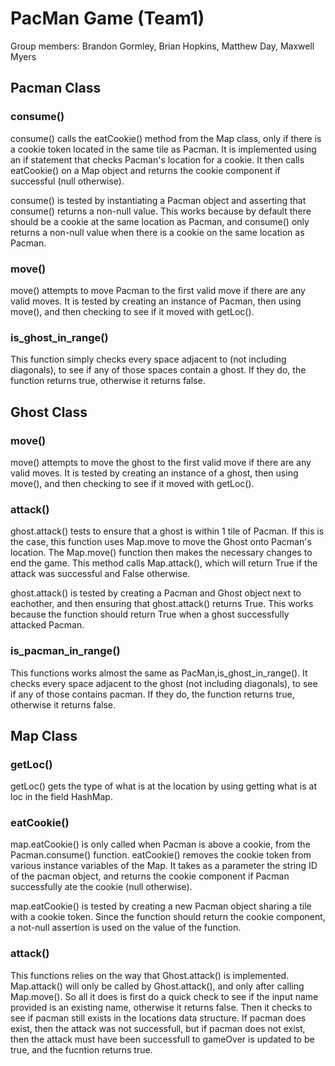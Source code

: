 # PacMan Game (Team1)
Group members: Brandon Gormley, Brian Hopkins, Matthew Day, Maxwell Myers
## Pacman Class

### consume()
consume() calls the eatCookie() method from the Map class, only if there is a cookie token located in the same tile as Pacman. It is implemented using an if statement that checks Pacman's location for a cookie. It then calls eatCookie() on a Map object and returns the cookie component if successful (null otherwise).

consume() is tested by instantiating a Pacman object and asserting that consume() returns a non-null value. This works because by default there should be a cookie at the same location as Pacman, and consume() only returns a non-null value when there is a cookie on the same location as Pacman.

### move()
move() attempts to move Pacman to the first valid move if there are any valid moves. It is tested by creating an instance of Pacman, then using move(), and then checking to see if it moved with getLoc().

### is_ghost_in_range()
This function simply checks every space adjacent to (not including diagonals), to see if any of those spaces contain a ghost. If they do, the function returns true, otherwise it returns false.

## Ghost Class

### move()
move() attempts to move the ghost to the first valid move if there are any valid moves. It is tested by creating an instance of a ghost, then using move(), and then checking to see if it moved with getLoc().

### attack()
ghost.attack() tests to ensure that a ghost is within 1 tile of Pacman. If this is the case, this function uses Map.move to move the Ghost onto Pacman's location. The Map.move() function then makes the necessary changes to end the game. This method calls Map.attack(), which will return True if the attack was successful and False otherwise.

ghost.attack() is tested by creating a Pacman and Ghost object next to eachother, and then ensuring that ghost.attack() returns True. This works because the function should return True when a ghost successfully attacked Pacman.

### is_pacman_in_range()
This functions works almost the same as PacMan,is_ghost_in_range(). It checks every space adjacent to the ghost (not including diagonals), to see if any of those contains pacman. If they do, the function returns true, otherwise it returns false.

## Map Class

### getLoc()
getLoc() gets the type of what is at the location by using getting what is at loc in the field HashMap.

### eatCookie()
map.eatCookie() is only called when Pacman is above a cookie, from the Pacman.consume() function. eatCookie() removes the cookie token from various instance variables of the Map. It takes as a parameter the string ID of the pacman object, and returns the cookie component if Pacman successfully ate the cookie (null otherwise).

map.eatCookie() is tested by creating a new Pacman object sharing a tile with a cookie token. Since the function should return the cookie component, a not-null assertion is used on the value of the function.

### attack()
This functions relies on the way that Ghost.attack() is implemented. Map.attack() will only be called by Ghost.attack(), and only after calling Map.move(). So all it does is first do a quick check to see if the input name provided is an existing name, otherwise it returns false. Then it checks to see if pacman still exists in the locations data structure. If pacman does exist, then the attack was not successfull, but if pacman does not exist, then the attack must have been successfull to gameOver is updated to be true, and the fucntion returns true.

